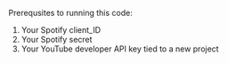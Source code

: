 Prerequsites to running this code:
  1. Your Spotify client_ID
  2. Your Spotify secret
  3. Your YouTube developer API key tied to a new project
